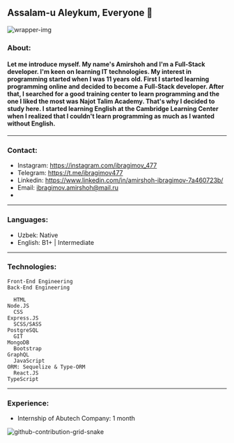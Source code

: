 ## Assalam-u Aleykum, Everyone 👋

![wrapper-img](https://user-images.githubusercontent.com/99003694/171804721-97938bed-0445-4804-9161-fa650db54911.gif)


### About:

#### Let me introduce myself. My name's Amirshoh and I'm a Full-Stack developer. I'm keen on learning IT technologies. My interest in programming started when I was 11 years old. First I started learning programming online and decided to become a Full-Stack developer. After that, I searched for a good training center to learn programming and the one I liked the most was Najot Talim Academy. That's why I decided to study here. I started learning English at the Cambridge Learning Center when I realized that I couldn't learn programming as much as I wanted without English.

<hr />

### Contact:

- Instagram: https://instagram.com/ibragimov_477
- Telegram: https://t.me/ibragimov477
- Linkedin: https://www.linkedin.com/in/amirshoh-ibragimov-7a460723b/
- Email: ibragimov.amirshoh@mail.ru
- 
<hr />

### Languages:

- Uzbek: Native
- English: B1+ | Intermediate

<hr />

### Technologies:

    Front-End Engineering                                                                         Back-End Engineering
    
      HTML                                                                                             Node.JS      
      CSS                                                                                              Express.JS
      SCSS/SASS                                                                                        PostgreSQL
      GIT                                                                                              MongoDB
      Bootstrap                                                                                        GraphQL
      JavaScript                                                                                       ORM: Sequelize & Type-ORM
      React.JS                                                                                         TypeScript
      
<hr />

### Experience:

- Internship of Abutech Company: 1 month

![github-contribution-grid-snake](https://user-images.githubusercontent.com/99003694/170978780-1166c3f8-9f31-453b-96cd-a799db6fab91.svg)
